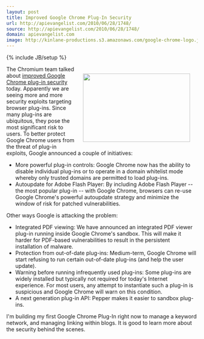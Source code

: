 ```yaml
---
layout: post
title: Improved Google Chrome Plug-In Security
url: http://apievangelist.com/2010/06/28/1748/
source: http://apievangelist.com/2010/06/28/1748/
domain: apievangelist.com
image: http://kinlane-productions.s3.amazonaws.com/google-chrome-logo.jpg
---
```

{% include JB/setup %}<p><img class="alignnone" style="padding: 20px;" title="Google Chrome" src="http://kinlane-productions.s3.amazonaws.com/google-chrome-logo.jpg" alt="" width="282" height="180" align="right" />The Chromium team talked about <a href="http://blog.chromium.org/2010/06/improving-plug-in-security.html">improved Google Chrome plug-in security</a> today. Apparently we are seeing more and more security exploits targeting browser plug-ins. Since many plug-ins are ubiquitous, they pose the most significant risk to users. To better protect Google Chrome users from the threat of plug-in exploits, Google announced a couple of initiatives:
<ul class="mainlist">
	<li>More powerful plug-in controls: Google Chrome now has the ability to disable individual plug-ins or to operate in a domain whitelist mode whereby only trusted domains are permitted to load plug-ins.</li>
	<li>Autoupdate for Adobe Flash Player: By including Adobe Flash Player -- the most popular plug-in -- with Google Chrome, browsers can re-use Google Chrome's powerful autoupdate strategy and minimize the window of risk for patched vulnerabilities.</li>
</ul>
Other ways Google is attacking the problem:
<ul class="mainlist">
	<li>Integrated PDF viewing: We have announced an integrated PDF viewer plug-in running inside Google Chrome's sandbox. This will make it harder for PDF-based vulnerabilities to result in the persistent installation of malware.</li>
	<li>Protection from out-of-date plug-ins: Medium-term, Google Chrome will start refusing to run certain out-of-date plug-ins (and help the user update).</li>
	<li> Warning before running infrequently used plug-ins: Some plug-ins are widely installed but typically not required for today's Internet experience. For most users, any attempt to instantiate such a plug-in is suspicious and Google Chrome will warn on this condition.</li>
	<li> A next generation plug-in API: Pepper makes it easier to sandbox plug-ins.</li>
</ul>
I'm building my first Google Chrome Plug-In right now to manage a keyword network, and managing linking within blogs. It is good to learn more about the security behind the scenes.</p>
